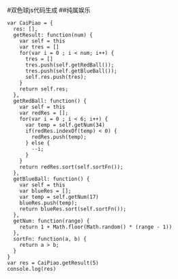 #双色球js代码生成
##纯属娱乐

    var CaiPiao = {
      res: [],
      getResult: function(num) {
        var self = this
        var tres = []
        for(var i = 0 ; i < num; i++) {
          tres = []
          tres.push(self.getRedBall());
          tres.push(self.getBlueBall());
          self.res.push(tres);
        }
        return self.res;
      },
      getRedBall: function() {
        var self = this
        var redRes = [];
        for(var i = 0 ; i < 6; i++) {
          var temp = self.getNum(34)
          if(redRes.indexOf(temp) < 0) {
            redRes.push(temp);
          } else {
            --i;
          }
        }
        return redRes.sort(self.sortFn());
      },
      getBlueBall: function() {
        var self = this
        var blueRes = [];
        var temp = self.getNum(17)
        blueRes.push(temp);
        return blueRes.sort(self.sortFn());
      },
      getNum: function(range) {
        return 1 + Math.floor(Math.random() * (range - 1))
      },
      sortFn: function(a, b) {
        return a > b;
      }
    }
    var res = CaiPiao.getResult(5)
    console.log(res)

